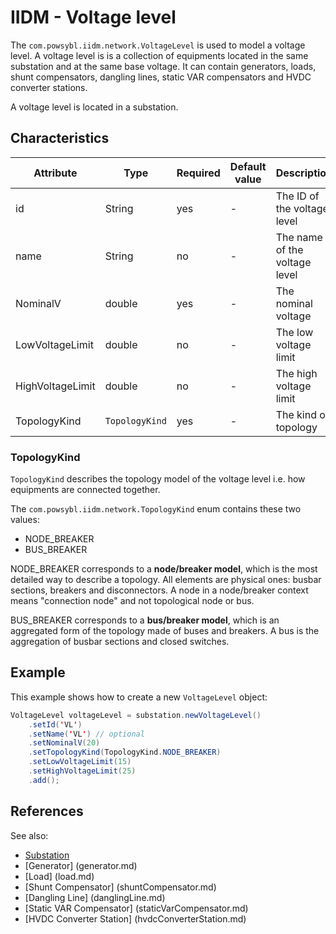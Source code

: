 # IIDM - Voltage level

The `com.powsybl.iidm.network.VoltageLevel` is used to model a voltage level. A voltage level is is a collection of
equipments located in the same substation and at the same base voltage.
It can contain generators, loads, shunt compensators, dangling lines, static VAR compensators and HVDC
converter stations.

A voltage level is located in a substation.

## Characteristics
| Attribute | Type | Required | Default value | Description |
| --------- | ---- | -------- | ------------- | ----------- |
| id | String | yes | - | The ID of the voltage level |
| name | String | no | - | The name of the voltage level |
| NominalV | double | yes | - | The nominal voltage |
| LowVoltageLimit | double | no | - | The low voltage limit |
| HighVoltageLimit | double | no | - | The high voltage limit |
| TopologyKind | `TopologyKind` | yes | - | The kind of topology |

### TopologyKind
`TopologyKind` describes the topology model of the voltage level i.e. how equipments are connected together.

The `com.powsybl.iidm.network.TopologyKind` enum contains these two values:
- NODE_BREAKER
- BUS_BREAKER

NODE_BREAKER corresponds to a **node/breaker model**, which is the most detailed way to describe a topology. All
elements are physical ones: busbar sections, breakers and disconnectors. A node in a node/breaker context means
"connection node" and not topological node or bus.

BUS_BREAKER corresponds to a **bus/breaker model**, which is an aggregated form of the topology made of buses and
breakers. A bus is the aggregation of busbar sections and closed switches.

## Example
This example shows how to create a new `VoltageLevel` object:
```java
VoltageLevel voltageLevel = substation.newVoltageLevel()
    .setId('VL')
    .setName('VL') // optional
    .setNominalV(20)
    .setTopologyKind(TopologyKind.NODE_BREAKER)
    .setLowVoltageLimit(15)
    .setHighVoltageLimit(25)
    .add();
```

## References
See also:
- [Substation](substation.md)
- [Generator] (generator.md)
- [Load] (load.md)
- [Shunt Compensator] (shuntCompensator.md)
- [Dangling Line] (danglingLine.md)
- [Static VAR Compensator] (staticVarCompensator.md)
- [HVDC Converter Station] (hvdcConverterStation.md)